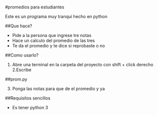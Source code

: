#promedios para estudiantes

Este es un programa muy tranqui hecho en python

##Que hace?

- Pide a la persona que ingrese tre notas
- Hace un calculo del promedio de las tres
- Te da el promedio y te dice si reprobaste o no

##Como usarlo?

1. Abre una terminal en la carpeta del proyecto con shift + click derecho
2.Escribe

##prom.py

3. Ponga las notas para que de el promedio y ya

##Requisitos sencillos

- Es tener python 3
